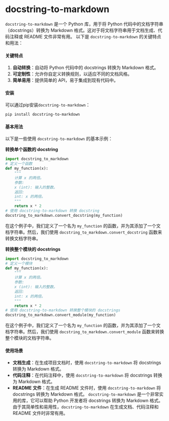 # docstring-to-markdown

`docstring-to-markdown` 是一个 Python 库，用于将 Python 代码中的文档字符串（docstrings）转换为 Markdown 格式。这对于将文档字符串用于文档生成、代码注释或 README 文件非常有用。 以下是 `docstring-to-markdown` 的关键特点和用法：

#### 关键特点

1. **自动转换**：自动将 Python 代码中的 docstrings 转换为 Markdown 格式。
2. **可定制性**：允许你自定义转换规则，以适应不同的文档风格。
3. **简单易用**：提供简单的 API，易于集成到现有代码中。

#### 安装

可以通过pip安装`docstring-to-markdown`：

```bash
pip install docstring-to-markdown
```

#### 基本用法

以下是一些使用 `docstring-to-markdown` 的基本示例：

**转换单个函数的 docstring**

```python
import docstring_to_markdown
# 定义一个函数
def my_function(x):
    """
    计算 x 的两倍。
    参数:
    x (int): 输入的整数。
    返回:
    int: x 的两倍。
    """
    return x * 2
# 使用 docstring-to-markdown 转换 docstring
docstring_to_markdown.convert_docstring(my_function)
```

在这个例子中，我们定义了一个名为 `my_function` 的函数，并为其添加了一个文档字符串。然后，我们使用 `docstring_to_markdown.convert_docstring` 函数来转换文档字符串。

**转换整个模块的 docstrings**

```python
import docstring_to_markdown
# 定义一个模块
def my_function(x):
    """
    计算 x 的两倍。
    参数:
    x (int): 输入的整数。
    返回:
    int: x 的两倍。
    """
    return x * 2
# 使用 docstring-to-markdown 转换整个模块的 docstrings
docstring_to_markdown.convert_module(my_function)
```

在这个例子中，我们定义了一个名为 `my_function` 的函数，并为其添加了一个文档字符串。然后，我们使用 `docstring_to_markdown.convert_module` 函数来转换整个模块的文档字符串。

#### 使用场景

* **文档生成**：在生成项目文档时，使用 `docstring-to-markdown` 将 docstrings 转换为 Markdown 格式。
* **代码注释**：在代码注释中，使用 `docstring-to-markdown` 将 docstrings 转换为 Markdown 格式。
* **README 文件**：在生成 README 文件时，使用 `docstring-to-markdown` 将 docstrings 转换为 Markdown 格式。 `docstring-to-markdown` 是一个非常实用的库，它可以帮助 Python 开发者将 docstrings 转换为 Markdown 格式。由于其简单性和易用性，`docstring-to-markdown` 在生成文档、代码注释和 README 文件时非常有用。
